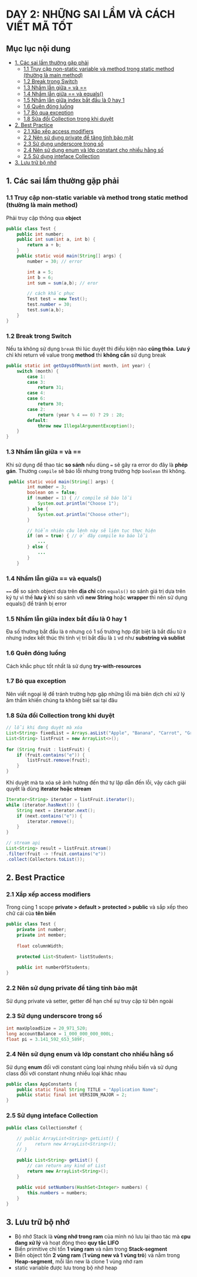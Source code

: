 # DAY 2: NHỮNG SAI LẦM VÀ CÁCH VIẾT MÃ TỐT

## Mục lục nội dung

  - [1. Các sai lầm thường gặp phải](#1-các-sai-lầm-thường-gặp-phải)
    - [1.1 Truy cập non-static variable và method trong static method (thường là main method)](#11-truy-cập-non-static-variable-và-method-trong-static-method-thường-là-main-method)
    - [1.2 Break trong Switch](#12-break-trong-switch)
    - [1.3 Nhầm lẫn giữa = và ==](#13-nhầm-lẫn-giữa--và-)
    - [1.4 Nhầm lẫn giữa == và equals()](#14-nhầm-lẫn-giữa--và-equals)
    - [1.5 Nhầm lẫn giữa index bắt đầu là 0 hay 1](#15-nhầm-lẫn-giữa-index-bắt-đầu-là-0-hay-1)
    - [1.6 Quên đóng luồng](#16-quên-đóng-luồng)
    - [1.7 Bỏ qua exception](#17-bỏ-qua-exception)
    - [1.8 Sửa đổi Collection trong khi duyệt](#18-sửa-đổi-collection-trong-khi-duyệt)
  - [2. Best Practice](#2-best-practice)
    - [2.1 Xắp xếp access modifiers](#21-xắp-xếp-access-modifiers)
    - [2.2 Nên sử dụng private để tăng tính bảo mật](#22-nên-sử-dụng-private-để-tăng-tính-bảo-mật)
    - [2.3 Sử dụng underscore trong số](#23-sử-dụng-underscore-trong-số)
    - [2.4 Nên sử dụng enum và lớp constant cho nhiều hằng số](#24-nên-sử-dụng-enum-và-lớp-constant-cho-nhiều-hằng-số)
    - [2.5 Sử dụng inteface Collection](#25-sử-dụng-inteface-collection)
  - [3. Lưu trữ bộ nhớ](#3-lưu-trữ-bộ-nhớ)

## 1. Các sai lầm thường gặp phải

### 1.1 Truy cập non-static variable và method trong static method (thường là main method)

Phải truy cập thông qua **object**

```java
public class Test {
    public int number;
    public int sum(int a, int b) {
        return a + b;
    }
    public static void main(String[] args) {
        number = 30; // error

        int a = 5;
        int b = 6;
        int sum = sum(a,b); // eror

        // cách khắc phục
        Test test = new Test();
        test.number = 30;
        test.sum(a,b);
    }
}
```

### 1.2 Break trong Switch 

Nếu ta không sử dụng `break` thì lúc duyệt thì điều kiện nào **cũng thỏa**. **Lưu ý** chỉ khi return về value trong **method** thì **không cần** sử dụng break

```java
public static int getDaysOfMonth(int month, int year) {
    switch (month) {
        case 1:
        case 3:
            return 31;
        case 4:
        case 6:
            return 30;
        case 2:
            return (year % 4 == 0) ? 29 : 28;
        default:
            throw new IllegalArgumentException();
    }
}
```

### 1.3 Nhầm lẫn giữa = và ==

Khi sử dụng để thao tác **so sánh** nếu dùng `=` sẽ gây ra error do đây là **phép gán**. Thường `compile` sẽ báo lỗi nhưng trong trường hợp `boolean` thì không.

```java
 public static void main(String[] args) {
        int number = 3;
        boolean on = false;
        if (number = 1) { // compile sẽ báo lỗi
            System.out.println("Choose 1");
        } else {
            System.out.println("Choose other");
        }

        // hiển nhiên câu lệnh này sẽ liện tục thực hiện
        if (on = true) { // ở đây compile ko báo lỗi 
            ...
        } else {
            ...
        }
    }
```

### 1.4 Nhầm lẫn giữa == và equals()

`==` để so sánh object dựa trên **địa chỉ** còn `equals()` so sánh giá trị dựa trên ký tự vì thế **lưu ý** khi so sánh với **new String** hoặc **wrapper** thì nên sử dụng equals() để tránh bị error

### 1.5 Nhầm lẫn giữa index bắt đầu là 0 hay 1

Đa số thường bắt đầu là `0` nhưng có 1 số trường hợp đặt biệt là bắt đầu từ `0` nhưng index kết thúc thì tính vị trí bắt đầu là `1` vd như **substring và sublist**

### 1.6 Quên đóng luồng

Cách khắc phục tốt nhất là sử dụng **try-with-resources**

### 1.7 Bỏ qua exception

Nên viết ngoại lệ để tránh trường hợp gặp những lỗi mà biên dịch chỉ xử lý âm thầm khiến chúng ta không biết sai tại đâu

### 1.8 Sửa đổi Collection trong khi duyệt 

```java
// lỗi khi đang duyệt mà xóa 
List<String> fixedList = Arrays.asList("Apple", "Banana", "Carrot", "Grape");
List<String> listFruit = new ArrayList<>();
 
for (String fruit : listFruit) {
    if (fruit.contains("e")) {
        listFruit.remove(fruit);
    }
}
```

Khi duyệt mà ta xóa sẽ ảnh hưởng đến thứ tự lặp dẫn đến lỗi, vậy cách giải quyết là dùng **iterator hoặc stream**

```java
Iterator<String> iterator = listFruit.iterator();
while (iterator.hasNext()) {
    String next = iterator.next();
    if (next.contains("e")) {
        iterator.remove();
    }
}

// stream api
List<String> result = listFruit.stream()
.filter(fruit -> !fruit.contains("e"))
.collect(Collectors.toList());
```

## 2. Best Practice

### 2.1 Xắp xếp access modifiers

Trong cùng 1 scope **private > default > protected > public**
và sắp xếp theo chữ cái của **tên biến**

```java
public class Test {
    private int number;
    private int member;
 
    float columnWidth;

    protected List<Student> listStudents;
 
    public int numberOfStudents;
}
```

### 2.2 Nên sử dụng private để tăng tính bảo mật

Sử dụng private và setter, getter để hạn chế sự truy cập từ bên ngoài

### 2.3 Sử dụng underscore trong số

```java
int maxUploadSize = 20_971_520;
long accountBalance = 1_000_000_000_000L;
float pi = 3.141_592_653_589F;
```

### 2.4 Nên sử dụng enum và lớp constant cho nhiều hằng số

Sử dụng **enum** đối với constant cùng loại nhưng nhiều biến và sử dụng class đối với constant nhưng nhiều loại khác nhau

```java
public class AppConstants {
    public static final String TITLE = "Application Name";
    public static final int VERSION_MAJOR = 2;
}
```

### 2.5 Sử dụng inteface Collection

```java
public class CollectionsRef {
 
    // public ArrayList<String> getList() {
    //     return new ArrayList<String>();
    // }

    public List<String> getList() {
        // can return any kind of List
        return new ArrayList<String>();
    }
 
    public void setNumbers(HashSet<Integer> numbers) {
        this.numbers = numbers;
    }
}
```

## 3. Lưu trữ bộ nhớ 

- Bộ nhớ Stack là **vùng nhớ trong ram** của mình nó lưu lại thao tác mà **cpu đang xử lý** và hoạt động theo **quy tắc LIFO**
- Biến primitive chỉ tốn **1 vùng ram** và nằm trong **Stack-segment**
- Biến object tốn **2 vùng ram** (**1 vùng new và 1 vùng trỏ**) và nằm trong **Heap-segment**, mỗi lần new là clone 1 vùng nhớ ram
- static variable được lưu trong bộ nhớ heap